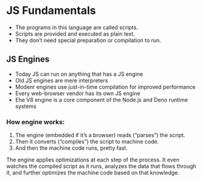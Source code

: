 # JS Fundamentals

- The programs in this language are called scripts.
- Scripts are provided and executed as plain text.
- They don’t need special preparation or compilation to run.

## JS Engines

- Today JS can run on anything that has a JS engine
- Old JS engines are mere interpreters
- Modenr engines use just-in-time compilation for improved performance
- Every web-browser vendor has its own JS engine
- Еhe V8 engine is a core component of the Node.js and Deno runtime systems

### How engine works:

1. The engine (embedded if it’s a browser) reads (“parses”) the script.
2. Then it converts (“compiles”) the script to machine code.
3. And then the machine code runs, pretty fast.

The engine applies optimizations at each step of the process. It even watches the compiled script as it runs, analyzes the data that flows through it, and further optimizes the machine code based on that knowledge.
